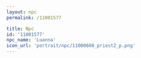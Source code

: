 ```yaml
---
layout: npc
permalink: /11001577

title: Npc
id: '11001577'
npc_name: 'Luanna'
icon_url: 'portrait/npc/11000608_priest2_p.png'
---
```

